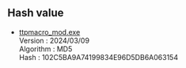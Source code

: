 ## Hash value

  - [ttpmacro_mod.exe](https://github.com/hkanou/ttpmacro/raw/main/Release/ttpmacro_mod.exe)  
    Version   : 2024/03/09  
    Algorithm : MD5  
    Hash      : 102C5BA9A74199834E96D5DB6A063154
